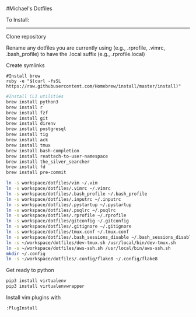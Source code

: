 #Michael's Dotfiles

To Install:
___________________

Clone repository

Rename any dotfiles you are currently using (e.g., .rprofile, .vimrc, .bash_profile) to have the .local suffix (e.g., .rprofile.local)

Create symlinks

```
#Install brew
ruby -e "$(curl -fsSL https://raw.githubusercontent.com/Homebrew/install/master/install)"
```

```bash
#Install CLI utilities
brew install python3
brew install r
brew install fzf
brew install git
brew install direnv
brew install postgresql
brew install tig
brew install ack
brew install tmux
brew install bash-completion
brew install reattach-to-user-namespace
brew install the_silver_searcher
brew install fd
brew install pre-commit
```

```bash
ln -s workspace/dotfiles/vim ~/.vim
ln -s workspace/dotfiles/.vimrc ~/.vimrc
ln -s workspace/dotfiles/.bash_profile ~/.bash_profile
ln -s workspace/dotfiles/.inputrc ~/.inputrc
ln -s workspace/dotfiles/.pystartup ~/.pystartup
ln -s workspace/dotfiles/.psqlrc ~/.psqlrc
ln -s workspace/dotfiles/.rprofile ~/.rprofile
ln -s workspace/dotfiles/gitconfig ~/.gitconfig
ln -s workspace/dotfiles/.gitignore ~/.gitignore
ln -s workspace/dotfiles/tmux.conf ~/.tmux.conf
ln -s workspace/dotfiles/.bash_sessions_disable ~/.bash_sessions_disable
ln -s ~/workspace/dotfiles/dev-tmux.sh /usr/local/bin/dev-tmux.sh
ln -s ~/workspace/dotfiles/aws-ssh.sh /usr/local/bin/aws-ssh.sh
mkdir ~/.config
ln -s ~/workspace/dotfiles/.config/flake8 ~/.config/flake8
```

Get ready to python 

```bash
pip3 install virtualenv
pip3 install virtualenvwrapper
```

Install vim plugins with 

```vim
:PlugInstall
```
